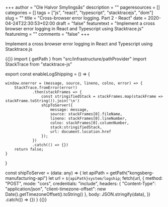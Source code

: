 +++
author = "Ole Halvor Smylingsås"
description = ""
pageresources = []
categories = []
tags = ["js", "react", "typescript", "stacktracejs", "dom"]     
slug = ""
title = "Cross-browser error logging. Part 2 - React"
date = 2020-04-24T22:30:53+02:00
draft = "false"
featuretext = "Implement a cross browser error logging in React and Typescript using Stacktrace.js"
featureimg = ""
comments = "false"
+++

Implement a cross browser error logging in React and Typescript using Stacktrace.js
<!--more-->

{{<highlight js>}}
import { getPath } from "src/infrastructure/pathProvider"
import StackTrace from "stacktrace-js"

export const enableLogShipping = () => {

    window.onerror = (message, source, lineno, colno, error) => {
        StackTrace.fromError(error!)
                .then(stackFrames => {
                    const stringifiedStack = stackFrames.map(stackFrame => stackFrame.toString()).join('\n')
                    shipToServer({ 
                        message: message, 
                        source: stackFrames[0].fileName, 
                        lineno: stackFrames[0].lineNumber, 
                        colno: stackFrames[0].columnNumber, 
                        stack:stringifiedStack, 
                        url: document.location.href 
                    }); 
                })
                .catch(() => {})
        return false;
    }
}

const shipToServer = (data: any) => {
    let apiPath = getPath("kongsberg-manufacturing-api")
    let url = `${apiPath}system/logship`;
    fetch(url, {
        method: "POST",
        mode: "cors",
        credentials: "include",
        headers: {
            "Content-Type": "application/json",
            "client-timezone-offset": new Date().getTimezoneOffset().toString()
        },
        body: JSON.stringify(data),
    })
    .catch(() => {})
}
{{</highlight>}}
